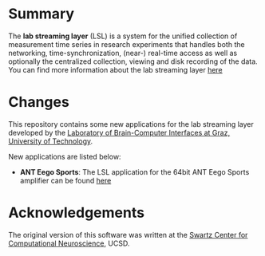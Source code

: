 # Summary

The **lab streaming layer** (LSL) is a system for the unified collection of measurement time series in research experiments that handles both the networking, time-synchronization, (near-) real-time access as well as optionally the centralized collection, viewing and disk recording of the data.
You can find more information about the lab streaming layer [here](https://github.com/sccn/labstreaminglayer)

# Changes
This repository contains some new applications for the lab streaming layer developed by the [Laboratory of Brain-Computer Interfaces at Graz, University of Technology](https://bci.tugraz.at/).

New applications are listed below: 
  * **ANT Eego Sports**: The LSL application for the 64bit ANT Eego Sports amplifier can be found [here](https://github.com/matthiasschlesinger/labstreaminglayer/tree/master/Apps)

# Acknowledgements
The original version of this software was written at the [Swartz Center for Computational Neuroscience](http://sccn.ucsd.edu/people/), UCSD. 
